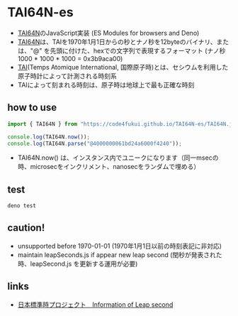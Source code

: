 # TAI64N-es

- [TAI64N](https://cr.yp.to/libtai/tai64.html)のJavaScript実装 (ES Modules for browsers and Deno)
- [TAI64N](https://cr.yp.to/libtai/tai64.html)は、TAIを1970年1月1日からの秒とナノ秒を12byteのバイナリ、または、"@" を先頭に付けた、hexでの文字列で表現するフォーマット (ナノ秒 1000 * 1000 * 1000 = 0x3b9aca00)
- [TAI](https://ja.wikipedia.org/wiki/%E5%9B%BD%E9%9A%9B%E5%8E%9F%E5%AD%90%E6%99%82)(Temps Atomique International, 国際原子時)とは、セシウムを利用した原子時計によって計測される時刻系
- TAIによって刻まれる時刻は、原子時は地球上で最も正確な時刻

## how to use

```js
import { TAI64N } from "https://code4fukui.github.io/TAI64N-es/TAI64N.js";

console.log(TAI64N.now());
console.log(TAI64N.parse("@4000000061bd24a6000f4240"));
```
* TAI64N.now() は、インスタンス内でユニークになります（同一msecの時、microsecをインクリメント、nanosecをランダムで埋める）

## test

```bash
deno test
```
## caution!

- unsupported before 1970-01-01 (1970年1月1日以前の時刻表記に非対応)
- maintain leapSeconds.js if appear new leap second (閏秒が発表された時、leapSecond.js を更新する運用が必要)

## links

- [日本標準時プロジェクト　Information of Leap second](https://jjy.nict.go.jp/QandA/data/leapsec.html)
